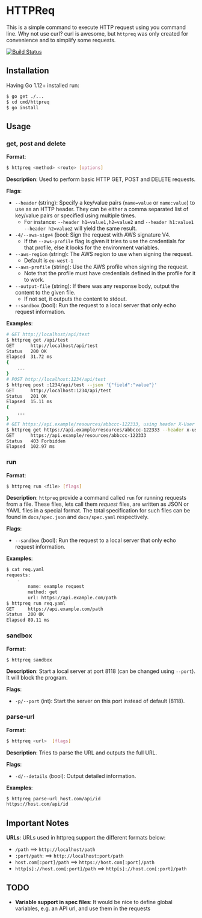 # HTTPReq

This is a simple command to execute HTTP request using you command line. Why not use curl? curl is awesome, but `httpreq` was only created for convenience and to simplify some requests.

[![Build Status](https://travis-ci.org/lunjon/httpreq.svg?branch=master)](https://travis-ci.org/lunjon/httpreq)

## Installation

Having Go 1.12+ installed run:

```sh
$ go get ./...
$ cd cmd/httpreq
$ go install
```

## Usage

### get, post and delete

**Format**:
```sh
$ httpreq <method> <route> [options]
```

**Description**: Used to perform basic HTTP GET, POST and DELETE requests.

**Flags**:

- `--header` (string): Specify a key/value pairs (`name=value` or `name:value`) to use as an HTTP header. They can be either a comma separated list of key/value pairs or specified using multiple times.
    * For instance: `--header h1=value1,h2=value2` and `--header h1:value1 --header h2=value2` will yield the same result.
- `-4/--aws-sigv4` (bool: Sign the request with AWS signature V4.
    * If the `--aws-profile` flag is given it tries to use the credentials for that profile, else it looks for the environment variables.
- `--aws-region` (string): The AWS region to use when signing the request. 
    * Default is `eu-west-1`
- `--aws-profile` (string): Use the AWS profile when signing the request.
    * Note that the profile must have credentials defined in the profile for it to work.
- `--output-file` (string): If there was any response body, output the content to the given file.
    * If not set, it outputs the content to stdout.
- `--sandbox` (bool): Run the request to a local server that only echo request information.

**Examples**:

```sh
# GET http://localhost/api/test
$ httpreq get /api/test
GET      http://localhost/api/test
Status   200 OK
Elapsed  31.72 ms
{
    ...
}
# POST http://localhost:1234/api/test 
$ httpreq post :1234/api/test --json '{"field":"value"}'
GET      http://localhost:1234/api/test
Status   201 OK
Elapsed  15.11 ms
{
    ...
}
# GET https://api.example/resources/abbccc-122333, using header X-User with value donald
$ httpreq get https://api.example/resources/abbccc-122333 --header x-user=donald
GET      https://api.example/resources/abbccc-122333
Status   403 Forbidden
Elapsed  102.97 ms
```

### run

**Format**:
```sh
$ httpreq run <file> [flags]
```

**Description**: `httpreq` provide a command called `run` for running requests from a file. These files, lets call them *request* files, are written as JSON or YAML files in a special format. The total specification for such files can be found in `docs/spec.json` and `docs/spec.yaml` respectively.

**Flags**:
- `--sandbox` (bool): Run the request to a local server that only echo request information.

**Examples**:
```sh
$ cat req.yaml
requests:
    - 
        name: example request
        method: get
        url: https://api.example.com/path
$ httpreq run req.yaml
GET     https://api.example.com/path
Status  200 OK
Elapsed 89.11 ms
```

### sandbox

**Format**:
```sh
$ httpreq sandbox 
```

**Description**: Start a local server at port 8118 (can be changed using `--port`). It will block the program.

**Flags**:
- `-p/--port` (int): Start the server on this port instead of default (8118).

### parse-url

**Format**:
```sh
$ httpreq <url>  [flags]
```

**Description**: Tries to parse the URL and outputs the full URL.

**Flags**:
- `-d/--details` (bool): Output detailed information.

**Examples**:
```sh
$ httpreq parse-url host.com/api/id
https://host.com/api/id
```

## Important Notes

**URLs**: URLs used in httpreq support the different formats below:
- `/path` ==> `http://localhost/path`
- `:port/path`: ==> `http://localhost:port/path`
- `host.com[:port]/path` ==> `https://host.com[:port]/path`
- `http[s]://host.com[:port]/path` ==> `http[s]://host.com[:port]/path`

## TODO

- **Variable support in spec files**: It would be nice to define global variables, e.g. an API url, and use them in the requests
